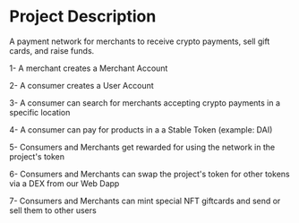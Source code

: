 # Project Description

A payment network for merchants to receive crypto payments, sell gift cards, and raise funds.


1- A merchant creates a Merchant Account

2- A consumer creates a User Account

3- A consumer can search for merchants accepting crypto payments in a specific location

4- A consumer can pay for products in a a Stable Token (example: DAI)

5- Consumers and Merchants get rewarded for using the network in the project's token

6- Consumers and Merchants can swap the project's token for other tokens via a DEX from our Web Dapp

7- Consumers and Merchants can mint special NFT giftcards and send or sell them to other users
